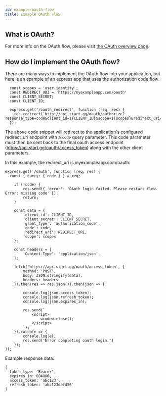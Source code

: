 ```yaml
---
id: example-oauth-flow
title: Example OAuth Flow
---
```


## What is OAuth?

For more info on the OAuth flow, please visit [the OAuth overview page](/docs/oauth/oauth-overview).

## How do I implement the OAuth flow?

There are many ways to implement the OAuth flow into your application, but here is an example of an express app that uses the authorization code flow:

```
  const scopes = 'user.identity';
  const REDIRECT_URI = 'https://myexampleapp.com/oauth'
  const CLIENT_SECRET;
  const CLIENT_ID;

  express.get('/oauth_redirect', function (req, res) {
    res.redirect(`http://api.start.gg/oauth/authorize?response_type=code&client_id=${CLIENT_ID}&scope=${scopes}&redirect_uri=${encodeURIComponent(REDIRECT_URI)}`)
  });
```

The above code snippet will redirect to the application's configured redirect_uri endpoint with a `code` query parameter. This code parameter must then be sent back to the final oauth access endpoint (https://api.start.gg/oauth/access_token) along with the other client parameters.

In this example, the redirect_uri is myexampleapp.com/oauth:


```
express.get('/oauth', function (req, res) {
  const { query: { code } } = req;

	if (!code) {
		res.send({ 'error': 'OAuth login failed. Please restart flow. Error: missing code' });
		return;
	}

	const data = {
		'client_id': CLIENT_ID,
		'client_secret': CLIENT_SECRET,
		'grant_type': 'authorization_code',
		'code': code,
		'redirect_uri': REDIRECT_URI,
		'scope': scopes
	};

	const headers = {
		'Content-Type': 'application/json',
	};

	fetch('https://api.start.gg/oauth/access_token', { 
		method: 'POST',
		body: JSON.stringify(data),
		headers: headers
	}).then(res => res.json()).then(json => {

		console.log(json.access_token);
		console.log(json.refresh_token);
		console.log(json.expires_in);

		res.send(`
			<script>
				window.close();
			</script>
		`);
	}).catch(e => {
		console.log(e);
		res.send('Error completing oauth login.')
	});
});
```

Example response data:

```
{
  token_type: 'Bearer',
  expires_in: 604800,
  access_token: 'abc123',
  refresh_token: 'abc123def456'
}

```
